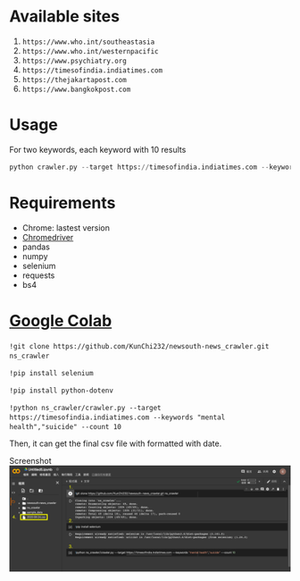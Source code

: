 # Available sites
1. `https://www.who.int/southeastasia`
2. `https://www.who.int/westernpacific`
3. `https://www.psychiatry.org`
4. `https://timesofindia.indiatimes.com`
5. `https://thejakartapost.com`
6. `https://www.bangkokpost.com`

# Usage
For two keywords, each keyword with 10 results
```python
python crawler.py --target https://timesofindia.indiatimes.com --keywords "mental health","suicide" --count 10
```

# Requirements
* Chrome: lastest version
* [Chromedriver](https://chromedriver.chromium.org/downloads)
* pandas
* numpy
* selenium
* requests
* bs4

# [Google Colab](https://colab.research.google.com/)
`!git clone https://github.com/KunChi232/newsouth-news_crawler.git ns_crawler`

`!pip install selenium`

`!pip install python-dotenv`

`!python ns_crawler/crawler.py --target https://timesofindia.indiatimes.com --keywords "mental health","suicide" --count 10`

Then, it can get the final csv file with formatted with date.

Screenshot
![Colab exec result](screenshot/colab_exec_result.png)